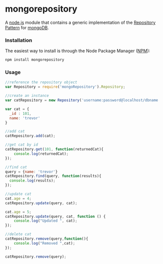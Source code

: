 # mongorepository
A [node.js](http://nodejs.org/) module that contains a generic implementation of the [Repository Pattern](http://martinfowler.com/eaaCatalog/repository.html) for [mongoDB](http://www.mongodb.org/).

### Installation
The easiest way to install is through the Node Package Manager ([NPM](http://npmjs.org/)):

``` js
npm install mongorepository
```

### Usage
``` js 
//reference the repository object
var Repository = require('mongoRepository').Repository;

//create an instance
var catRepository = new Repository('username:password@localhost/dbname', 'cat');

var cat = {
  _id : 101,
  name: 'trevor'
}

//add cat
catRepository.add(cat);

//get cat by id
catRepository.get(101, function(returnedCat){
	console.log(returnedCat);
});

//find cat
query = {name: 'trevor'}
catRepository.find(query, function(results){
  console.log(results);
});

//update cat
cat.age = 4;
catRepository.update(query, cat);

cat.age = 5;
catRepository.update(query, cat, function () {
	console.log("Updated ", cat);
});

//delete cat
catRepository.remove(query,function(){
	console.log("Removed ",cat);
});

catRepository.remove(query);
```
